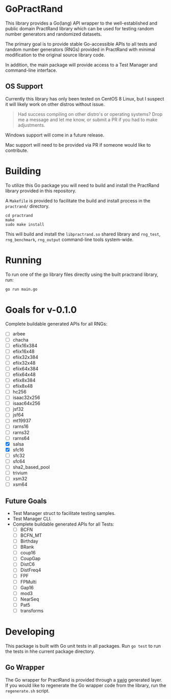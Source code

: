 # GoPractRand
This library provides a Go(lang) API wrapper to the well-established and public domain PractRand library which can be used for testing random number generators and randomized datasets.

The primary goal is to provide stable Go-accessible APIs to all tests and random number generators (RNGs) provided in PractRand with minimal modification to the original source library code.

In addition, the main package will provide access to a Test Manager and command-line interface.

## OS Support
Currently this library has only been tested on CentOS 8 Linux, but I suspect it will likely work on other distros without issue. 

> Had success compiling on other distro's or operating systems? Drop me a message and let me know, or submit a PR if you had to make adjustments.

Windows support will come in a future release.

Mac support will need to be provided via PR if someone would like to contribute.

# Building
To utilize this Go package you will need to build and install the PractRand library provided in this repository.

A `Makefile` is provided to facilitate the build and install process in the `practrand/` directory.

```
cd practrand
make
sudo make install
```

This will build and install the `libpractrand.so` shared library and `rng_test`, `rng_benchmark`, `rng_output` command-line tools system-wide.

# Running
To run one of the go library files directly using the built practrand library, run:
```sh
go run main.go 
```
# Goals for v-0.1.0
Complete buildable generated APIs for all RNGs:
- [ ] arbee
- [ ] chacha
- [ ] efiix16x384
- [ ] efiix16x48
- [ ] efiix32x384
- [ ] efiix32x48
- [ ] efiix64x384
- [ ] efiix64x48
- [ ] efiix8x384
- [ ] efiix8x48
- [ ] hc256
- [ ] isaac32x256
- [ ] isaac64x256
- [ ] jsf32
- [ ] jsf64
- [ ] mt19937
- [ ] rarns16
- [ ] rarns32
- [ ] rarns64
- [x] salsa
- [x] sfc16
- [ ] sfc32
- [ ] sfc64
- [ ] sha2_based_pool
- [ ] trivium
- [ ] xsm32
- [ ] xsm64

## Future Goals
- Test Manager struct to facilitate testing samples.
- Test Manager CLI.
- Complete buildable generated APIs for all Tests:
    - [ ] BCFN
    - [ ] BCFN_MT
    - [ ] Birthday
    - [ ] BRank
    - [ ] coup16
    - [ ] CoupGap
    - [ ] DistC6
    - [ ] DistFreq4
    - [ ] FPF
    - [ ] FPMulti
    - [ ] Gap16
    - [ ] mod3
    - [ ] NearSeq
    - [ ] Pat5
    - [ ] transforms

# Developing
This package is built with Go unit tests in all packages. Run `go test` to run the tests in hhe current package directory.

## Go Wrapper
The Go wrapper for PractRand is provided through a [swig](http://www.swig.org/) generated layer. If you would like to regenerate the Go wrapper code from the library, run the `regenerate.sh` script.